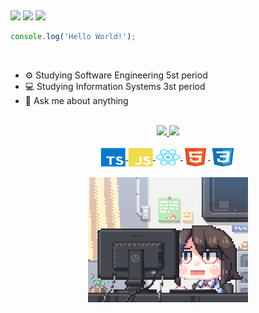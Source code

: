 ##
<div> 
  <a href="https://www.instagram.com/ivnymetzker" target="_blank"><img src="https://img.shields.io/badge/-Instagram-%23E4405F?style=for-the-badge&logo=instagram&logoColor=white" target="_blank"></a>
  <a href = "mailto:ivnymetzker@gmail.com"><img src="https://img.shields.io/badge/-Gmail-%23333?style=for-the-badge&logo=gmail&logoColor=white" target="_blank"></a>
  <a href="https://www.linkedin.com/in/ivny-metzker-509880251" target="_blank"><img src="https://img.shields.io/badge/-LinkedIn-%230077B5?style=for-the-badge&logo=linkedin&logoColor=white" target="_blank"></a> 
</div>

```javascript
console.log('Hello World!');
```
<br>

- ⚙  Studying Software Engineering 5st period
- 💻 Studying Information Systems 3st period
- 💬 Ask me about anything

<br>

<div align="center">
  <a href="https://github.com/iMetzker">
  <img height="170em" src="https://github-readme-stats-eight-theta.vercel.app/api?username=iMetzker&show_icons=true&theme=midnight-purple&include_all_commits=true&count_private=true"/>
  <img height="170em" src="https://github-readme-stats-git-masterrstaa-rickstaa.vercel.app/api/top-langs/?username=iMetzker&layout=compact&langs_count=7&theme=midnight-purple"/>
</div>

<div style="display: inline_block" align="center"><br>
  <img align="center" alt="Metzker-Ts" height="30" width="40" src="https://raw.githubusercontent.com/devicons/devicon/master/icons/typescript/typescript-plain.svg">
  <img align="center" alt="Metzker-Js" height="30" width="40" src="https://raw.githubusercontent.com/devicons/devicon/master/icons/javascript/javascript-plain.svg">
  <img align="center" alt="Metzker-React" height="30" width="40" src="https://raw.githubusercontent.com/devicons/devicon/master/icons/react/react-original.svg">
  <img align="center" alt="Metzker-HTML" height="30" width="40" src="https://raw.githubusercontent.com/devicons/devicon/master/icons/html5/html5-original.svg">
  <img align="center" alt="Metzker-CSS" height="30" width="40" src="https://raw.githubusercontent.com/devicons/devicon/master/icons/css3/css3-original.svg">
</div>
  
<br>
  
<div align="center">
  <img height="200em" src="gif-code.gif">
</div>
 
##
